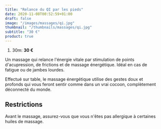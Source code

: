 ```yaml
---
title: "Relance du QI par les pieds"
date: 2020-11-08T00:52:59+01:00
draft: false
image: "/images/massages/qi.jpg"
thumbnail: "/thumbnails/massages/qi.jpg"
subtitle: "30 €"
product: true
---
```


1. 30m: __30 €__

Un massage qui relance l'énergie vitale par stimulation de points d'acupression, de frictions et de massage énergétique.
Idéal en cas de fatigue ou de jambes lourdes.

Effectué sur table, le massage énergétique utilise des gestes doux et profonds qui vous feront sentir comme 
dans un vrai cocoon, complètement déconnecté du monde.


## Restrictions

Avant le massage, assurez-vous que vous n'êtes pas allergique à certaines huiles de massage.